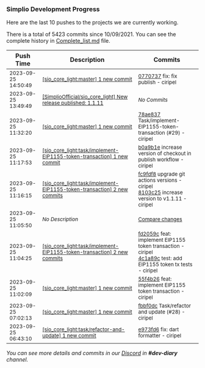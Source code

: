 
### Simplio Development Progress

Here are the last 10 pushes to the projects we are currently working.

There is a total of 5423 commits since 10/09/2021. You can see the complete history in
 [Complete_list.md](Complete_list.md) file.

| Push Time | Description | Commits |
| --- | --- | --- |
| <sub>2023-09-25 14:50:49</sub> | <sub>[[sio_core_light:master] 1 new commit](https://github.com/SimplioOfficial/sio_core_light/commit/07707376495e4c7c5ad5f6b8be402a110153a4b3)</sub> | <sub>[0770737](https://github.com/SimplioOfficial/sio_core_light/commit/07707376495e4c7c5ad5f6b8be402a110153a4b3) fix: fix publish - ciripel</sub> |
| <sub>2023-09-25 13:49:49</sub> | <sub>[[SimplioOfficial/sio_core_light] New release published: 1.1.11](https://github.com/SimplioOfficial/sio_core_light/releases/tag/1.1.11)</sub> | <sub>_No Commits_</sub> |
| <sub>2023-09-25 11:32:20</sub> | <sub>[[sio_core_light:master] 1 new commit](https://github.com/SimplioOfficial/sio_core_light/commit/78ae8376bb70dd1cfdcc2302a3b7276c4887e536)</sub> | <sub>[78ae837](https://github.com/SimplioOfficial/sio_core_light/commit/78ae8376bb70dd1cfdcc2302a3b7276c4887e536) Task/implement-EIP1155-token-transaction (#29) - ciripel</sub> |
| <sub>2023-09-25 11:17:53</sub> | <sub>[[sio_core_light:task/implement-EIP1155-token-transaction] 1 new commit](https://github.com/SimplioOfficial/sio_core_light/commit/b0a9b1e14fe0fc33e1eded0f376dd023f53fa8ea)</sub> | <sub>[b0a9b1e](https://github.com/SimplioOfficial/sio_core_light/commit/b0a9b1e14fe0fc33e1eded0f376dd023f53fa8ea) increase version of checkout in publish workflow - ciripel</sub> |
| <sub>2023-09-25 11:16:15</sub> | <sub>[[sio_core_light:task/implement-EIP1155-token-transaction] 2 new commits](https://github.com/SimplioOfficial/sio_core_light/compare/4c1a89c7fa13...8103c25c94e6)</sub> | <sub>[fc9fdf8](https://github.com/SimplioOfficial/sio_core_light/commit/fc9fdf83decf6c03543debee90accd2e8841b9b1) upgrade git actions versions - ciripel<br>[8103c25](https://github.com/SimplioOfficial/sio_core_light/commit/8103c25c94e69012f89e5e0101bbd5cd44a5a49b) increase version to v1.1.11 - ciripel</sub> |
| <sub>2023-09-25 11:05:50</sub> | <sub>_No Description_</sub> | <sub>[Compare changes](https://github.com/SimplioOfficial/sio_core_light/compare/55f4b26cc05c...fbbf0dc147a3)</sub> |
| <sub>2023-09-25 11:04:25</sub> | <sub>[[sio_core_light:task/implement-EIP1155-token-transaction] 2 new commits](https://github.com/SimplioOfficial/sio_core_light/compare/fbbf0dc147a3...4c1a89c7fa13)</sub> | <sub>[fd2059c](https://github.com/SimplioOfficial/sio_core_light/commit/fd2059c876d7a80824b0b3ce42173ca41643283f) feat: implement EIP1155 token transaction - ciripel<br>[4c1a89c](https://github.com/SimplioOfficial/sio_core_light/commit/4c1a89c7fa130893ec2e01a72c06c6a75d1d230c) test: add EIP1155 token tx tests - ciripel</sub> |
| <sub>2023-09-25 11:02:09</sub> | <sub>[[sio_core_light:master] 1 new commit](https://github.com/SimplioOfficial/sio_core_light/commit/55f4b26cc05c6a21555eeceef6841dfd1f9a1091)</sub> | <sub>[55f4b26](https://github.com/SimplioOfficial/sio_core_light/commit/55f4b26cc05c6a21555eeceef6841dfd1f9a1091) feat: implement EIP1155 token transaction - ciripel</sub> |
| <sub>2023-09-25 07:02:13</sub> | <sub>[[sio_core_light:master] 1 new commit](https://github.com/SimplioOfficial/sio_core_light/commit/fbbf0dc147a3024e28c1f4a83d6724bb3092da24)</sub> | <sub>[fbbf0dc](https://github.com/SimplioOfficial/sio_core_light/commit/fbbf0dc147a3024e28c1f4a83d6724bb3092da24) Task/refactor and update (#28) - ciripel</sub> |
| <sub>2023-09-25 06:43:10</sub> | <sub>[[sio_core_light:task/refactor-and-update] 1 new commit](https://github.com/SimplioOfficial/sio_core_light/commit/e973fd61ddf327f339902ea7af858371f2151028)</sub> | <sub>[e973fd6](https://github.com/SimplioOfficial/sio_core_light/commit/e973fd61ddf327f339902ea7af858371f2151028) fix: dart formatter - ciripel</sub> |

_You can see more details and commits in our [Discord](https://discord.gg/aKhjuwZmdP) in **#dev-diary** channel._

